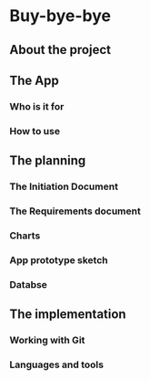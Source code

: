 # Buy-bye-bye

## About the project

## The App

### Who is it for

### How to use

## The planning

### The Initiation Document

### The Requirements document

### Charts

### App prototype sketch

### Databse

## The implementation

### Working with Git

### Languages and tools
